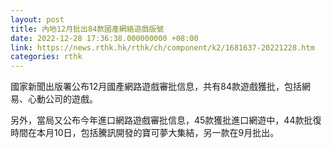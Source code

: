 ```yaml
---
layout: post
title: 內地12月批出84款國產網絡遊戲版號
date: 2022-12-28 17:36:38.000000000 +08:00
link: https://news.rthk.hk/rthk/ch/component/k2/1681637-20221228.htm
categories: rthk
---
```


國家新聞出版署公布12月國產網路遊戲審批信息，共有84款遊戲獲批，包括網易、心動公司的遊戲。

另外，當局又公布今年進口網路遊戲審批信息，45款獲批進口網遊中，44款批復時間在本月10日，包括騰訊開發的寶可夢大集結，另一款在9月批出。
